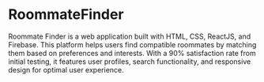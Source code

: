 # RoommateFinder
Roommate Finder is a web application built with HTML, CSS, ReactJS, and Firebase. This platform helps users find compatible roommates by matching them based on preferences and interests. With a 90% satisfaction rate from initial testing, it features user profiles, search functionality, and responsive design for optimal user experience.
